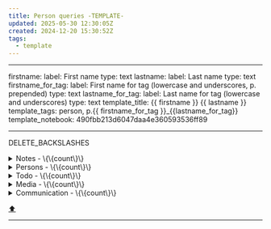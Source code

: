 ```yaml
---
title: Person queries -TEMPLATE-
updated: 2025-05-30 12:30:05Z
created: 2024-12-20 15:30:52Z
tags:
  - template
---
```


---
firstname:
  label: First name
  type: text
lastname:
 label: Last name
 type: text
firstname_for_tag:
  label: First name for tag (lowercase and underscores, p. prepended)
  type: text
lastname_for_tag:
 label: Last name for tag (lowercase and underscores)
 type: text
template_title: {{ firstname }} {{ lastname }}
template_tags: person, p.{{ firstname_for_tag }}_{{lastname_for_tag}}
template_notebook: 490fbb213d6047daa4e360593536ff89

---
DELETE_BACKSLASHES

<!-- note-overview-plugin
search: type:note -tag:person -tag:media -tag:communication tag:p.{{
  firstname_for_tag }}_{{lastname_for_tag}}
fields: title, image
alias: title AS Note, image AS Pic
sort: title DESC
details:
  open: false
  summary: Notes - \{\{count\}\}
-->
<details close>
<summary>Notes - \{\{count\}\}</summary>

| Note | Pic |
| --- | --- |
</details>
<!--endoverview-->

<!-- note-overview-plugin
search: tag:person tag:p.{{ firstname_for_tag }}_{{lastname_for_tag}}
fields: title, image
alias: title AS Person, image AS Pic
sort: title ASC
details:
  open: false
  summary: Persons - \{\{count\}\}
-->
<details close>
<summary>Persons - \{\{count\}\}</summary>

| Person | Pic |
| --- | --- |
</details>
<!--endoverview-->

<!-- note-overview-plugin
search: type:todo iscompleted:0 tag:p.{{ firstname_for_tag }}_{{lastname_for_tag}}
fields: title
alias: title AS Todo
sort: title ASC
details:
  open: false
  summary: Todo - \{\{count\}\}
-->
<details close>
<summary>Todo - \{\{count\}\}</summary>

| Todo |
| --- |
</details>
<!--endoverview-->

<!-- note-overview-plugin
search: tag:media tag:p.{{ firstname_for_tag }}_{{lastname_for_tag}}
fields: title
alias: title AS Media
sort: title ASC
details:
  open: false
  summary: Media - \{\{count\}\}
-->
<details close>
<summary>Media - \{\{count\}\}</summary>

| Media |
| --- |
</details>
<!--endoverview-->

<!-- note-overview-plugin
search: tag:communication tag:p.{{ firstname_for_tag }}_{{lastname_for_tag}}
fields: title
alias: title AS Communication
sort: title DESC
details:
  open: false
  summary: Communication - \{\{count\}\}
-->
<details close>
<summary>Communication - \{\{count\}\}</summary>

| Communication |
| --- |
</details>
<!--endoverview-->

[⬆️](#t)
***
<br>